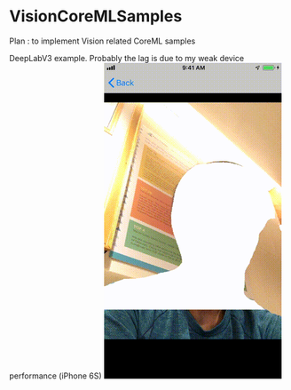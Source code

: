 # VisionCoreMLSamples

Plan : to implement Vision related CoreML samples

DeepLabV3 example. Probably the lag is due to my weak device performance (iPhone 6S)
![DeepLabV3 example](./DeepLabV3-Segmentation.gif)

